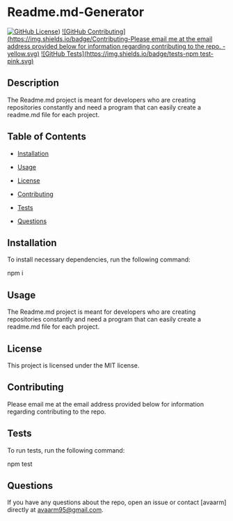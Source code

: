 

# Readme.md-Generator
[![GitHub License](https://img.shields.io/badge/license-MIT-blue.svg)](https://github.com/avaarm/Readme-generator))
[![GitHub Contributing](https://img.shields.io/badge/Contributing-Please email me at the email address provided below for information regarding contributing to the repo. -yellow.svg)](https://github.com/avaarm/Readme-generator)
[![GitHub Tests](https://img.shields.io/badge/tests-npm test-pink.svg)](https://github.com/avaarm/Readme-generator)
   
## Description
    
The Readme.md project is meant for developers who are creating repositories constantly and need a program that can easily create a readme.md file for each project. 
    
## Table of Contents 
    
* [Installation](#installation)

* [Usage](#usage)
    
* [License](#License)
    
* [Contributing](#contributing)
    
* [Tests](#tests)
    
* [Questions](#questions)
    
## Installation
    
To install necessary dependencies, run the following command:
    
    
npm i
    
    
## Usage
    
The Readme.md project is meant for developers who are creating repositories constantly and need a program that can easily create a readme.md file for each project. 
    
## License
    
This project is licensed under the MIT license.
      
## Contributing
    
Please email me at the email address provided below for information regarding contributing to the repo. 
    
## Tests
    
To run tests, run the following command:
    
    
npm test
    
    
## Questions
    
If you have any questions about the repo, open an issue or contact [avaarm] directly at [avaarm95@gmail.com](https://github.com/avaarm).
        
